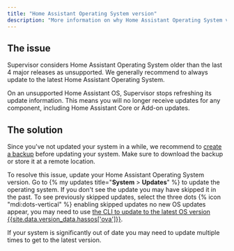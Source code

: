 ```yaml
---
title: "Home Assistant Operating System version"
description: "More information on why Home Assistant Operating System version marks the installation as unsupported."
---
```


## The issue

Supervisor considers Home Assistant Operating System older than the last 4 major
releases as unsupported. We generally recommend to always update to the latest
Home Assistant Operating System.

On an unsupported Home Assistant OS, Supervisor stops refreshing its update
information. This means you will no longer receive updates for any component,
including Home Assistant Core or Add-on updates.

## The solution

Since you've not updated your system in a while, we recommend to [create a backup](/common-tasks/general/#backups)
before updating your system. Make sure to download the backup or store it at
a remote location.

To resolve this issue, update your Home Assistant Operating System version. Go
to {% my updates title="**System** > **Updates**" %} to update the operating
system. If you don't see the update you may have skipped it in the past. To see
previously skipped updates, select the three dots {% icon "mdi:dots-vertical" %}
enabling skipped updates no new OS updates appear, you may need to use [the CLI to update to the latest OS version {{site.data.version_data.hassos['ova']}}](/common-tasks/os/#to-update-the-home-assistant-operating-system).

If your system is significantly out of date you may need to update multiple times
to get to the latest version.
